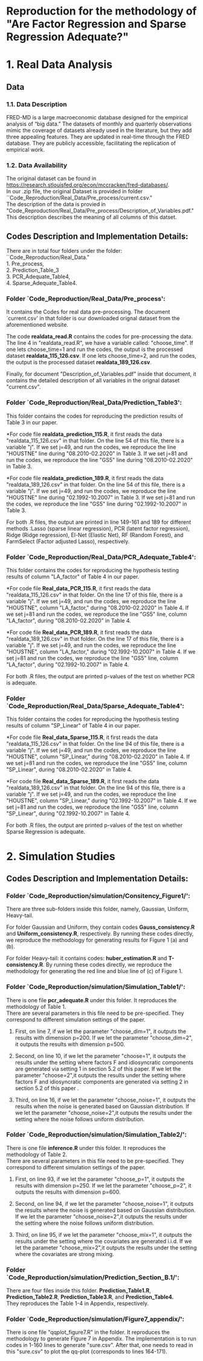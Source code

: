 # Reproduction for the methodology of "Are Factor Regression and Sparse Regression Adequate?"

# 1. **Real Data Analysis** <br />

## Data  <br />

### 1.1.  Data Description <br />
FRED-MD is a large macroeconomic database designed for the empirical analysis of “big data.” The datasets of monthly and quarterly observations mimic the coverage of datasets already used in the literature, but they add three appealing features. They are updated in real-time through the FRED database. They are publicly accessible, facilitating the replication of empirical work.  <br />
### 1.2. Data Availability <br />
 The original dataset can be found in https://research.stlouisfed.org/econ/mccracken/fred-databases/. <br />
 In our .zip file, the original Dataset is provided in folder ``Code_Reproduction/Real_Data/Pre_process/current.csv." <br />
 The description of the data is provied in "Code_Reproduction/Real_Data/Pre_process/Description_of_Variables.pdf."  <br /> This description describes the meaning of all columns of this datset.

## Codes Description and Implementation Details:
 There are in total four folders under the folder: ``Code_Reproduction/Real_Data."  <br /> 1. Pre_process, <br />2. Prediction_Table_3 <br />  3. PCR_Adequate_Table4, <br /> 4. Sparse_Adequate_Table4. <br />
### Folder `Code_Reproduction/Real_Data/Pre_process':
 It contains the Codes for real data pre-processing. The document `current.csv' in that folder is our downloaded orignal dataset from the aforementioned website. <br />
 
 The code **realdata_read.R** contains the codes for pre-processing the data. The line 4 in "realdata_read.R", we have a variable called: "choose_time". If one lets choose_time=1 and run the codes, the output is the processed dataset **realdata_115_126.csv**. If one lets choose_time=2, and run the codes, the output is the processed dataset **realdata_189_126.csv**.<br />
 
 Finally, for document "Description_of_Variables.pdf" inside that document, it contains the detailed description of all variables in the orignal dataset "current.csv". <br />

### Folder `Code_Reproduction/Real_Data/Prediction_Table3':
This folder contains the codes for reproducing the prediction results of Table 3 in our paper. <br />

*For code file **realdata_prediction_115.R**, it first reads the data "realdata_115_126.csv" in that folder. On the line 54 of this file, there is a variable "j". If we set j=49, and run the codes, we reproduce the line "HOUSTNE" line during "08.2010-02.2020" in Table 3. If we set j=81 and run the codes, we reproduce the line "GS5" line during "08.2010-02.2020" in Table 3. <br />

*For code file **realdata_prediction_189.R**, it first reads the data "realdata_189_126.csv" in that folder. On the line 54 of this file, there is a variable "j". If we set j=49, and run the codes, we reproduce the line "HOUSTNE" line during "02.1992-10.2007" in Table 3. If we set j=81 and run the codes, we reproduce the line "GS5" line during "02.1992-10.2007" in Table 3. <br />

For both .R files, the output are printed in line 149-161 and 189 for different methods :Lasso (sparse linear regression), PCR (latent factor regression), Ridge (Ridge regression), El-Net (Elastic Net), RF (Random Forest), and FarmSelect (Factor adjusted Lasso), respectively.

### Folder `Code_Reproduction/Real_Data/PCR_Adequate_Table4':
This folder contains the codes for reproducing the hypothesis testing results of column "LA_factor" of Table 4 in our paper. <br />

*For code file **Real_data_PCR_115.R**, it first reads the data "realdata_115_126.csv" in that folder. On the line 17 of this file, there is a variable "j". If we set j=49, and run the codes, we reproduce the line "HOUSTNE", column "LA_factor," during "08.2010-02.2020" in Table 4. If we set j=81 and run the codes, we reproduce the line "GS5" line, column "LA_factor", during "08.2010-02.2020" in Table 4. <br />


*For code file **Real_data_PCR_189.R**, it first reads the data "realdata_189_126.csv" in that folder. On the line 17 of this file, there is a variable "j". If we set j=49, and run the codes, we reproduce the line "HOUSTNE", column "LA_factor," during "02.1992-10.2007" in Table 4. If we set j=81 and run the codes, we reproduce the line "GS5" line, column "LA_factor", during "02.1992-10.2007" in Table 4. <br />

For both .R files, the output are printed p-values of the test on whether PCR is adequate.

### Folder `Code_Reproduction/Real_Data/Sparse_Adequate_Table4':
This folder contains the codes for reproducing the hypothesis testing results of column "SP_Linear" of Table 4 in our paper.

*For code file **Real_data_Sparse_115.R**, it first reads the data "realdata_115_126.csv" in that folder. On the line 94 of this file, there is a variable "j". If we set j=49, and run the codes, we reproduce the line "HOUSTNE", column "SP_Linear," during "08.2010-02.2020" in Table 4. If we set j=81 and run the codes, we reproduce the line "GS5" line, column "SP_Linear", during "08.2010-02.2020" in Table 4. <br />


*For code file **Real_data_Sparse_189.R**, it first reads the data "realdata_189_126.csv" in that folder. On the line 94 of this file, there is a variable "j". If we set j=49, and run the codes, we reproduce the line "HOUSTNE", column "SP_Linear," during "02.1992-10.2007" in Table 4. If we set j=81 and run the codes, we reproduce the line "GS5" line, column "SP_Linear", during "02.1992-10.2007" in Table 4. <br />
 
For both .R files, the output are printed p-values of the test on whether Sparse Regression is adequate.


# 2. **Simulation Studies** <br />

## Codes Description and Implementation Details:

### Folder `Code_Reproduction/simulation/Consitency_Figure1/':
There are three sub-folders inside this folder, namely, Gaussian, Uniform, Heavy-tail. <br />

For folder Gaussian and Uniform, they contain codes **Gauss_consistency.R** and **Uniform_consistency.R**, respectively. By running these codes directly, we reproduce the methodology for generating results for Figure 1 (a) and (b). <br />

For folder Heavy-tail: it contains codes: **huber_estimation.R** and **T-consistency.R**. By running these codes directly, we reproduce the methodology for generating the red line and blue line of (c) of Figure 1.

### Folder `Code_Reproduction/simulation/Simulation_Table1/':
There is one file **pcr_adequate.R** under this folder. It reproduces the methodology of Table 1. <br /> 
There are several parameters in this file need to be pre-specified. They correspond to different simulation settings of the paper. <br /> 

1. First, on line 7, if we let the parameter "choose_dim=1", it outputs the results with dimension p=200. If we let the parameter "choose_dim=2", it outputs the results with dimension p=500.  <br /> 

2. Second, on line 10, if we let the parameter "choose=1", it outputs the results under the setting where factors F and idiosyncratic components are generated via setting 1 in section 5.2 of this paper. If we let the parameter "choose=2",it outputs the results under the setting where factors F and idiosyncratic components are generated via setting 2 in section 5.2 of this paper . <br /> 

3. Third, on line 16, if we let the parameter "choose_noise=1", it outputs the results when the noise is generated based on Gaussian distribution. If we let the parameter "choose_noise=2",it outputs the results under the setting where the noise follows uniform distribution.  <br /> 


### Folder `Code_Reproduction/simulation/Simulation_Table2/':

There is one file **inference.R** under this folder. It reproduces the methodology of Table 2. <br /> 
There are several parameters in this file need to be pre-specified. They correspond to different simulation settings of the paper. <br /> 

1. First, on line 93, if we let the parameter "choose_p=1", it outputs the results with dimension p=250. If we let the parameter "choose_p=2", it outputs the results with dimension p=600.  <br /> 

2. Second, on line 94, if we let the parameter "choose_noise=1", it outputs the results where the noise is generated based on Gaussian distribution. If we let the parameter "choose_noise=2",it outputs the results under the setting where the noise follows uniform distribution. <br /> 

3. Third, on line 95, if we let the parameter "choose_mix=1", it outputs the results under the setting where the covariates are generated i.i.d. If we let the parameter "choose_mix=2",it outputs the results under the setting where the covariates are strong mixing. <br /> 


### Folder `Code_Reproduction/simulation/Prediction_Section_B.1/':

There are four files inside  this folder. **Prediction_Table1.R**, **Prediction_Table2.R**, **Prediction_Table3.R**, and **Prediction_Table4.**   <br /> 
They reproduces the Table 1-4 in Appendix, respectively. 

### Folder `Code_Reproduction/simulation/Figure7_appendix/':

There is one file "qqplot_figure7.R" in the folder. It reproduces the methodology to generate Figure 7 in Appendix. The implementation is to run codes in 1-160 lines to generate "sure.csv". After that, one needs to read in this "sure.csv" to plot the qq-plot (corresponds to lines 164-171). 

